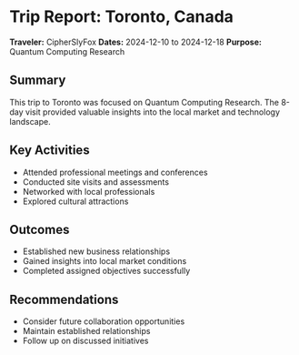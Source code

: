 # Trip Report: Toronto, Canada

**Traveler:** CipherSlyFox
**Dates:** 2024-12-10 to 2024-12-18
**Purpose:** Quantum Computing Research

## Summary
This trip to Toronto was focused on Quantum Computing Research. The 8-day visit provided valuable insights into the local market and technology landscape.

## Key Activities
- Attended professional meetings and conferences
- Conducted site visits and assessments
- Networked with local professionals
- Explored cultural attractions

## Outcomes
- Established new business relationships
- Gained insights into local market conditions
- Completed assigned objectives successfully

## Recommendations
- Consider future collaboration opportunities
- Maintain established relationships
- Follow up on discussed initiatives
